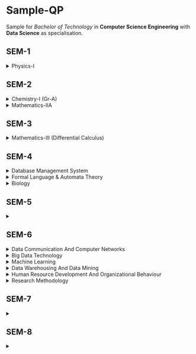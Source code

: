 # Sample-QP
Sample for *Bachelor of Technology* in **Computer Science Engineering** with **Data Science** as specialisation.

## SEM-1
<details>
  <summary>Physics-I</summary>

  - [2025](https://www.makaut.com/papers/btech-1-sem-physics-1-bs-ph101-2025.pdf)
</details>


## SEM-2
<details>
  <summary>Chemistry-I (Gr-A)</summary></summary>

  - [2024](https://www.makaut.com/papers/btech-2-sem-chemistry-1-bsch201-2024.pdf)
</details>

<details>
  <summary>Mathematics-IIA</summary>

  - [2024](https://www.makaut.com/papers/btech-2-sem-mathematics-2a-bsm201-2024.pdf)
</details>


## SEM-3
<details>
  <summary>Mathematics-III (Differential Calculus)</summary>

  - [2025]()
</details>


## SEM-4
<details>
  <summary>Database Management System</summary>

  - [2014](https://www.makaut.com/papers/btech-cse-5-sem-database-management-system-2014.pdf)
</details>

<details>
  <summary>Formal Language & Automata Theory</summary>

  - [2024](https://www.makaut.com/papers/btech-pcc-cs-4-sem-formal-language-and-automata-theory-pcc-cs-403-2024.pdf)
</details>

<details>
  <summary>Biology</summary>

  - [2024](https://www.makaut.com/papers/btech-4-sem-biology-bs-b401-2024.pdf)
  - [2023](https://www.makaut.com/papers/btech-bsb-4-sem-biology-bs-b401-2023.pdf)
</details>


## SEM-5
<details>
  <summary></summary>

  - []()
</details>


## SEM-6
<details>
  <summary>Data Communication And Computer Networks</summary>

  - [2024](https://www.makaut.com/papers/btech-ec-cse-6-sem-computer-networks-ec602-2024.pdf)
</details>

<details>
  <summary>Big Data Technology</summary>

  - [2024]()
</details>

<details>
  <summary>Machine Learning</summary>

  - [2024](https://www.makaut.com/papers/btech-pec-7-sem-machine-learning-pec-cs-701e-2024.pdf)
</details>

<details>
  <summary>Data Warehousing And Data Mining</summary>

  - [2024]()
</details>

<details>
  <summary>Human Resource Development And Organizational Behaviour</summary>

  - [2024]()
</details>

<details>
  <summary>Research Methodology</summary>

  - [2024]()
</details>


## SEM-7
<details>
  <summary></summary>

  - []()
</details>


## SEM-8
<details>
  <summary></summary>

  - []()
</details>
